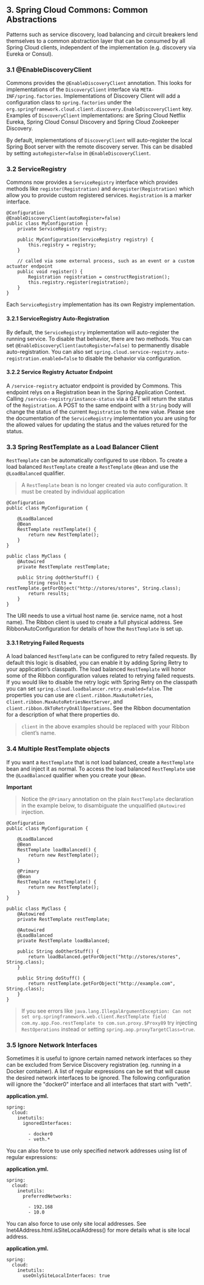 ## 3. Spring Cloud Commons: Common Abstractions

Patterns such as service discovery, load balancing and circuit breakers lend themselves to a common abstraction layer that can be consumed by all Spring Cloud clients, independent of the implementation (e.g. discovery via Eureka or Consul).

### 3.1 @EnableDiscoveryClient

Commons provides the `@EnableDiscoveryClient` annotation. This looks for implementations of the `DiscoveryClient` interface via `META-INF/spring.factories`. Implementations of Discovery Client will add a configuration class to `spring.factories` under the `org.springframework.cloud.client.discovery.EnableDiscoveryClient` key. Examples of `DiscoveryClient` implementations: are Spring Cloud Netflix Eureka, Spring Cloud Consul Discovery and Spring Cloud Zookeeper Discovery.

By default, implementations of `DiscoveryClient` will auto-register the local Spring Boot server with the remote discovery server. This can be disabled by setting `autoRegister=false` in `@EnableDiscoveryClient`.

### 3.2 ServiceRegistry

Commons now provides a `ServiceRegistry` interface which provides methods like `register(Registration)` and `deregister(Registration)` which allow you to provide custom registered services. `Registration` is a marker interface.

    @Configuration
    @EnableDiscoveryClient(autoRegister=false)
    public class MyConfiguration {
        private ServiceRegistry registry;
    
        public MyConfiguration(ServiceRegistry registry) {
            this.registry = registry;
        }
    
        // called via some external process, such as an event or a custom actuator endpoint
        public void register() {
            Registration registration = constructRegistration();
            this.registry.register(registration);
        }
    }
    

Each `ServiceRegistry` implementation has its own Registry implementation.

#### 3.2.1 ServiceRegistry Auto-Registration

By default, the `ServiceRegistry` implementation will auto-register the running service. To disable that behavior, there are two methods. You can set `@EnableDiscoveryClient(autoRegister=false)` to permanently disable auto-registration. You can also set `spring.cloud.service-registry.auto-registration.enabled=false` to disable the behavior via configuration.

#### 3.2.2 Service Registry Actuator Endpoint

A `/service-registry` actuator endpoint is provided by Commons. This endpoint relys on a Registration bean in the Spring Application Context. Calling `/service-registry/instance-status` via a GET will return the status of the `Registration`. A POST to the same endpoint with a `String` body will change the status of the current `Registration` to the new value. Please see the documentation of the `ServiceRegistry` implementation you are using for the allowed values for updating the status and the values retured for the status.

### 3.3 Spring RestTemplate as a Load Balancer Client

`RestTemplate` can be automatically configured to use ribbon. To create a load balanced `RestTemplate` create a `RestTemplate` `@Bean` and use the `@LoadBalanced` qualifier.

> A `RestTemplate` bean is no longer created via auto configuration. It must be created by individual application

    @Configuration
    public class MyConfiguration {
    
        @LoadBalanced
        @Bean
        RestTemplate restTemplate() {
            return new RestTemplate();
        }
    }
    
    public class MyClass {
        @Autowired
        private RestTemplate restTemplate;
    
        public String doOtherStuff() {
            String results = restTemplate.getForObject("http://stores/stores", String.class);
            return results;
        }
    }
    

The URI needs to use a virtual host name (ie. service name, not a host name). The Ribbon client is used to create a full physical address. See RibbonAutoConfiguration for details of how the `RestTemplate` is set up.

#### 3.3.1 Retrying Failed Requests

A load balanced `RestTemplate` can be configured to retry failed requests. By default this logic is disabled, you can enable it by adding Spring Retry to your application’s classpath. The load balanced `RestTemplate` will honor some of the Ribbon configuration values related to retrying failed requests. If you would like to disable the retry logic with Spring Retry on the classpath you can set `spring.cloud.loadbalancer.retry.enabled=false`. The properties you can use are `client.ribbon.MaxAutoRetries`, c`lient.ribbon.MaxAutoRetriesNextServer`, and `client.ribbon.OkToRetryOnAllOperations`. See the Ribbon documentation for a description of what there properties do.

> `client` in the above examples should be replaced with your Ribbon client’s name.

### 3.4 Multiple RestTemplate objects

If you want a `RestTemplate` that is not load balanced, create a `RestTemplate` bean and inject it as normal. To access the load balanced `RestTemplate` use the `@LoadBalanced` qualifier when you create your `@Bean`.

**Important**

> Notice the `@Primary` annotation on the plain `RestTemplate` declaration in the example below, to disambiguate the unqualified `@Autowired` injection.

    @Configuration
    public class MyConfiguration {
    
        @LoadBalanced
        @Bean
        RestTemplate loadBalanced() {
            return new RestTemplate();
        }
    
        @Primary
        @Bean
        RestTemplate restTemplate() {
            return new RestTemplate();
        }
    }
    
    public class MyClass {
        @Autowired
        private RestTemplate restTemplate;
    
        @Autowired
        @LoadBalanced
        private RestTemplate loadBalanced;
    
        public String doOtherStuff() {
            return loadBalanced.getForObject("http://stores/stores", String.class);
        }
    
        public String doStuff() {
            return restTemplate.getForObject("http://example.com", String.class);
        }
    }
    
    

> If you see errors like `java.lang.IllegalArgumentException: Can not set org.springframework.web.client.RestTemplate field com.my.app.Foo.restTemplate to com.sun.proxy.$Proxy89` try injecting `RestOperations` instead or setting `spring.aop.proxyTargetClass=true`.

### 3.5 Ignore Network Interfaces

Sometimes it is useful to ignore certain named network interfaces so they can be excluded from Service Discovery registration (eg. running in a Docker container). A list of regular expressions can be set that will cause the desired network interfaces to be ignored. The following configuration will ignore the "docker0" interface and all interfaces that start with "veth".

**application.yml.**

    spring:
      cloud:
        inetutils:
          ignoredInterfaces:
    
            - docker0
            - veth.*
    

You can also force to use only specified network addresses using list of regular expressions:

**application.yml.**

    spring:
      cloud:
        inetutils:
          preferredNetworks:
    
            - 192.168
            - 10.0
    

You can also force to use only site local addresses. See Inet4Address.html.isSiteLocalAddress() for more details what is site local address.

**application.yml.**

    spring:
      cloud:
        inetutils:
          useOnlySiteLocalInterfaces: true